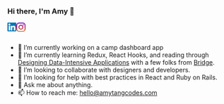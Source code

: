 ### Hi there, I'm Amy 👋

<a href="https://www.linkedin.com/in/amytangcodes/">
  <img align="left" alt="Amy Tang | Linkedin" width="20px" src="./assets/linkedin.svg" />
</a>
<a href="https://www.instagram.com/amytangcodes/">
  <img align="left" alt="Amy Tang | Instagram" width="21px" src="./assets/instagram.svg" />
</a>

<br>
<br>

- 🔭 I’m currently working on a camp dashboard app
- 🌱 I’m currently learning Redux, React Hooks, and reading through [Designing Data-Intensive Applications](https://www.oreilly.com/library/view/designing-data-intensive-applications/9781491903063/) with a few folks from [Bridge](https://bridgeschool.io/).
- 👯 I’m looking to collaborate with designers and developers.
- 🤔 I’m looking for help with best practices in React and Ruby on Rails.
- 💬 Ask me about anything.
- 📫 How to reach me: hello@amytangcodes.com
